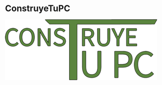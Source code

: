 # ConstruyeTuPC

![ConstruyeTuPC](https://github.com/iaguas/construyetupc/raw/master/assets/img/logo-h200.png)
